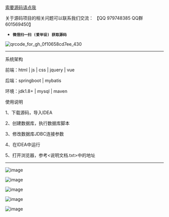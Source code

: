 

[索要源码请点我](http://mp.weixin.qq.com/mp/appmsgalbum?__biz=MzkwMDY3MTY0Nw==&action=getalbum&album_id=3423120253595582465&scene=173&subscene=&sessionid=svr_dbd799d91a1&enterid=1713666527&from_msgid=&from_itemidx=&count=3&nolastread=1#wechat_redirect)

关于源码项目的相关问题可以联系我们交流： 【QQ 979748385 QQ群 601569450】 

- **`微信扫一扫 (爱毕设) 获取源码`**

![qrcode_for_gh_0f10658cd7ee_430](https://github.com/hjsdjko/onlyzaixianshangcheng/assets/120558513/edfc28fc-d9df-4e81-ac62-d02aa360e379)

***************************************************************

系统架构

前端：html | js | css | jquery | vue

后端：springboot | mybatis

环境：jdk1.8+ | mysql | maven

使用说明

1、下载源码，导入IDEA

2、创建数据库，执行数据库脚本

3、修改数据库JDBC连接参数

4、在IDEA中运行

5、打开浏览器，参考<说明文档.txt>中的地址

***************************************************************

![image](https://github.com/hjsdjko/springbootyf10w/assets/120558513/ea4563c9-3985-4238-bb1b-d8d74f4745c6)

![image](https://github.com/hjsdjko/springbootyf10w/assets/120558513/49aedc19-6620-4bc4-9c1b-50c6f519cdac)

![image](https://github.com/hjsdjko/springbootyf10w/assets/120558513/1e7b5827-dbbc-4509-ae0e-dbcc1bf6fb01)

![image](https://github.com/hjsdjko/springbootyf10w/assets/120558513/33501f8a-ceea-43aa-bdce-ff33d68671c2)

![image](https://github.com/hjsdjko/springbootyf10w/assets/120558513/d6cc8220-2aaf-4c65-948f-d477a51b70e8)
